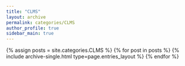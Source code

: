 ```yaml
---
title: "CLMS"
layout: archive
permalink: categories/CLMS
author_profile: true
sidebar_main: true
---
```



{% assign posts = site.categories.CLMS %}
{% for post in posts %} {% include archive-single.html type=page.entries_layout %} {% endfor %}
